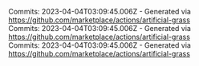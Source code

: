 Commits: 2023-04-04T03:09:45.006Z - Generated via https://github.com/marketplace/actions/artificial-grass
<br>
Commits: 2023-04-04T03:09:45.006Z - Generated via https://github.com/marketplace/actions/artificial-grass
<br>
Commits: 2023-04-04T03:09:45.006Z - Generated via https://github.com/marketplace/actions/artificial-grass
<br>
